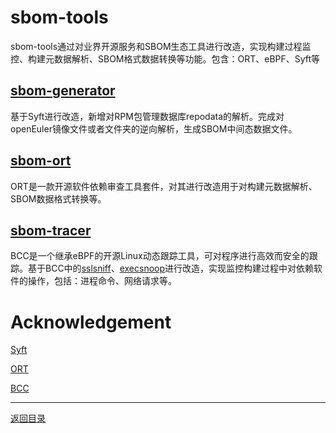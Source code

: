 # sbom-tools

sbom-tools通过对业界开源服务和SBOM生态工具进行改造，实现构建过程监控、构建元数据解析、SBOM格式数据转换等功能。包含：ORT、eBPF、Syft等

## [sbom-generator](https://github.com/opensourceways/sbom-tools/tree/main/sbom-generator "sbom-generator")

基于Syft进行改造，新增对RPM包管理数据库repodata的解析。完成对openEuler镜像文件或者文件夹的逆向解析，生成SBOM中间态数据文件。

## [sbom-ort](https://github.com/opensourceways/sbom-tools/tree/main/sbom-ort "sbom-ort")

ORT是一款开源软件依赖审查工具套件，对其进行改造用于对构建元数据解析、SBOM数据格式转换等。

## [sbom-tracer](https://github.com/opensourceways/sbom-tools/tree/main/sbom-tracer "sbom-tracer")

BCC是一个继承eBPF的开源Linux动态跟踪工具，可对程序进行高效而安全的跟踪。基于BCC中的[sslsniff](https://github.com/iovisor/bcc/blob/master/tools/sslsniff.py)、[execsnoop](https://github.com/iovisor/bcc/blob/master/tools/execsnoop.py)进行改造，实现监控构建过程中对依赖软件的操作，包括：进程命令、网络请求等。

# Acknowledgement

[Syft](https://github.com/anchore/syft)

[ORT](https://github.com/oss-review-toolkit/ort)

[BCC](https://github.com/iovisor/bcc)

---

[返回目录](../../README.md)
